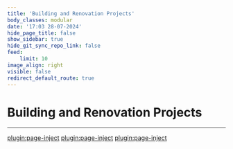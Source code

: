 ```yaml
---
title: 'Building and Renovation Projects'
body_classes: modular
date: '17:03 28-07-2024'
hide_page_title: false
show_sidebar: true
hide_git_sync_repo_link: false
feed:
    limit: 10
image_align: right
visible: false
redirect_default_route: true
---
```


# Building and Renovation Projects
---
[plugin:page-inject](/outreach/_building/_aegir/)
[plugin:page-inject](/outreach/_building/_basajaun/)
[plugin:page-inject](/outreach/_building/_inguma/)